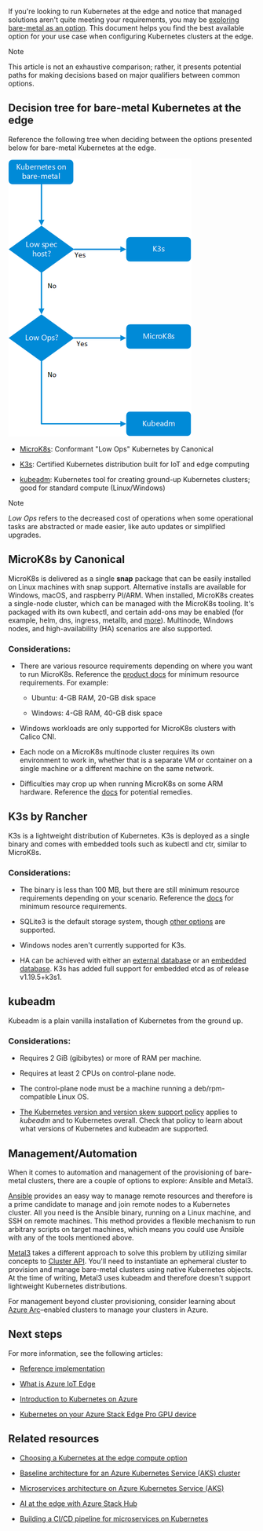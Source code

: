 If you're looking to run Kubernetes at the edge and notice that managed
solutions aren't quite meeting your requirements, you may be [exploring bare-metal as an option](./choose-kubernetes-edge-compute-option.md). This document helps you find the best available option for your use case when configuring Kubernetes clusters at the edge.

> [!NOTE]
> This article is not an exhaustive comparison; rather, it presents potential paths for making decisions based on major qualifiers between common options.

## Decision tree for bare-metal Kubernetes at the edge

Reference the following tree when deciding between the options presented below for bare-metal Kubernetes at the edge.

![A flowchart for deciding what bare-metal options to use.](media/choose-bare-metal-kubernetes.png)

-   [MicroK8s](https://microk8s.io/docs): Conformant "Low Ops" Kubernetes by Canonical

-   [K3s](https://k3s.io): Certified Kubernetes distribution built for IoT and edge computing

-   [kubeadm](https://kubernetes.io/docs/reference/setup-tools/kubeadm): Kubernetes tool for creating ground-up Kubernetes clusters; good for standard compute (Linux/Windows)

> [!NOTE]
> *Low Ops* refers to the decreased cost of operations when some operational tasks are abstracted or made easier, like auto updates or simplified upgrades.

## MicroK8s by Canonical

MicroK8s is delivered as a single **snap** package that can be easily installed on Linux machines with snap support. Alternative installs are available for Windows, macOS, and raspberry PI/ARM. When installed, MicroK8s creates a single-node cluster, which can be managed with the MicroK8s tooling. It's packaged with its own kubectl, and certain add-ons may be enabled (for example, helm, dns, ingress, metallb, and [more](https://microk8s.io/docs/addons#heading--list)). Multinode, Windows nodes, and high-availability (HA) scenarios are also supported.

### Considerations:

-   There are various resource requirements depending on where you want to run MicroK8s. Reference the [product docs](https://microk8s.io/docs) for minimum resource requirements. For example:

    -   Ubuntu: 4-GB RAM, 20-GB disk space

    -   Windows: 4-GB RAM, 40-GB disk space

-   Windows workloads are only supported for MicroK8s clusters with Calico CNI.

-   Each node on a MicroK8s multinode cluster requires its own environment to work in, whether that is a separate VM or container on a single machine or a different machine on the same network.

-   Difficulties may crop up when running MicroK8s on some ARM hardware. Reference the [docs](https://microk8s.io/docs/install-alternatives#heading--arm) for potential remedies.

## K3s by Rancher

K3s is a lightweight distribution of Kubernetes. K3s is deployed as a single binary and comes with embedded tools such as kubectl and ctr, similar to MicroK8s.

### Considerations:

-   The binary is less than 100 MB, but there are still minimum resource requirements depending on your scenario. Reference the [docs](https://rancher.com/docs/k3s/latest/en/installation/installation-requirements/resource-profiling/) for minimum resource requirements.

-   SQLite3 is the default storage system, though [other options](https://rancher.com/docs/k3s/latest/en/installation/datastore/) are supported.

-   Windows nodes aren't currently supported for K3s.

-   HA can be achieved with either an [external database](https://rancher.com/docs/k3s/latest/en/installation/ha/) or an [embedded database](https://rancher.com/docs/k3s/latest/en/installation/ha-embedded/). K3s has added full support for embedded etcd as of release v1.19.5+k3s1.

## kubeadm

Kubeadm is a plain vanilla installation of Kubernetes from the ground up.

### Considerations:

-   Requires 2 GiB (gibibytes) or more of RAM per machine.

-   Requires at least 2 CPUs on control-plane node.

-   The control-plane node must be a machine running a deb/rpm-compatible Linux OS.

-   [The Kubernetes version and version skew support policy](https://kubernetes.io/docs/setup/release/version-skew-policy/#supported-versions) applies to _kubeadm_ and to Kubernetes overall. Check that policy to learn about what versions of Kubernetes and kubeadm are supported.

## Management/Automation

When it comes to automation and management of the provisioning of bare-metal clusters, there are a couple of options to explore: Ansible and Metal3.

[Ansible](https://docs.ansible.com) provides an easy way to manage remote resources and therefore is a prime candidate to manage and join remote nodes to a Kubernetes cluster. All you need is the Ansible binary, running on a Linux machine, and SSH on remote machines. This method provides a flexible mechanism to run arbitrary scripts on target machines, which means you could use Ansible with any of the tools mentioned above.

[Metal3](https://metal3.io/documentation.html) takes a different approach to solve this problem by utilizing similar concepts to [Cluster API](https://cluster-api.sigs.k8s.io). You'll need to instantiate an ephemeral cluster to provision and manage bare-metal clusters using native Kubernetes objects. At the time of writing, Metal3 uses kubeadm and therefore doesn't support lightweight Kubernetes distributions.

For management beyond cluster provisioning, consider learning about [Azure Arc](/azure/azure-arc)–enabled clusters to manage your clusters in Azure.

## Next steps

For more information, see the following articles:

-   [Reference implementation](https://github.com/Azure-Samples/k8s-on-windows-host)

-   [What is Azure IoT Edge](/azure/iot-edge/about-iot-edge)

-   [Introduction to Kubernetes on Azure](/training/paths/intro-to-kubernetes-on-azure/)

-   [Kubernetes on your Azure Stack Edge Pro GPU device](/azure/databox-online/azure-stack-edge-gpu-kubernetes-overview)

## Related resources

-   [Choosing a Kubernetes at the edge compute option](./choose-kubernetes-edge-compute-option.md)

-   [Baseline architecture for an Azure Kubernetes Service (AKS) cluster](../../reference-architectures/containers/aks/secure-baseline-aks.yml)

-   [Microservices architecture on Azure Kubernetes Service (AKS)](../../reference-architectures/containers/aks-microservices/aks-microservices.yml)

-   [AI at the edge with Azure Stack Hub](../../solution-ideas/articles/ai-at-the-edge.yml)

-   [Building a CI/CD pipeline for microservices on Kubernetes](../../microservices/ci-cd-kubernetes.yml)
